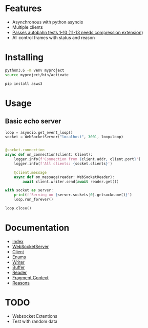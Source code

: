 # Features
- Asynchronous with python asyncio
- Multiple clients
- [Passes autobahn tests 1-10 (11-13 needs compression extension)](https://regiontog.github.io/asws-pages/_static/report/autobahn/index)
- All control frames with status and reason

# Installing
```bash
python3.6 -m venv myproject
source myproject/bin/activate

pip install asws3
```

# Usage
## Basic echo server
```python
loop = asyncio.get_event_loop()
socket = WebSocketServer("localhost", 3001, loop=loop)


@socket.connection
async def on_connection(client: Client):
    logger.info(f'Connection from {client.addr, client.port}')
    logger.info(f'All clients: {socket.clients}')

    @client.message
    async def on_message(reader: WebSocketReader):
        await client.writer.send(await reader.get())

with socket as server:
    print(f'Serving on {server.sockets[0].getsockname()}')
    loop.run_forever()

loop.close()
```

# Documentation
- [Index](https://regiontog.github.io/asws-pages/)
- [WebSocketServer](https://regiontog.github.io/asws-pages/modules/server.html)
- [Client](https://regiontog.github.io/asws-pages/modules/client.html)
- [Enums](https://regiontog.github.io/asws-pages/modules/enums.html)
- [Writer](https://regiontog.github.io/asws-pages/modules/writer.html)
- [Buffer](https://regiontog.github.io/asws-pages/modules/buffer.html)
- [Reader](https://regiontog.github.io/asws-pages/modules/reader.html)
- [Fragment Context](https://regiontog.github.io/asws-pages/modules/fragment.html)
- [Reasons](https://regiontog.github.io/asws-pages/modules/reason.html)

# TODO
- Websocket Extentions
- Test with random data
